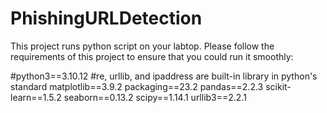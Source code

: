 # PhishingURLDetection

This project runs python script on your labtop. Please follow the requirements of this project to ensure that you could run it smoothly:

#python3==3.10.12
#re, urllib, and ipaddress are built-in library in python's standard
matplotlib==3.9.2
packaging==23.2
pandas==2.2.3
scikit-learn==1.5.2
seaborn==0.13.2
scipy==1.14.1
urllib3==2.2.1
